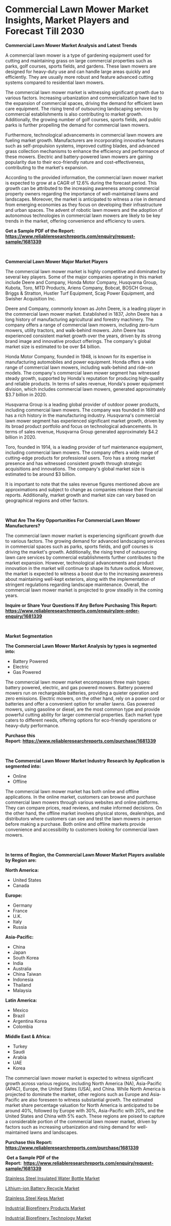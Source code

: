 <p><h1>Commercial Lawn Mower Market Insights, Market Players and Forecast Till 2030</h1></p><p><strong>Commercial Lawn Mower Market Analysis and Latest Trends</strong></p>
<p><p>A commercial lawn mower is a type of gardening equipment used for cutting and maintaining grass on large commercial properties such as parks, golf courses, sports fields, and gardens. These lawn mowers are designed for heavy-duty use and can handle large areas quickly and efficiently. They are usually more robust and feature advanced cutting systems compared to residential lawn mowers.</p><p>The commercial lawn mower market is witnessing significant growth due to various factors. Increasing urbanization and commercialization have led to the expansion of commercial spaces, driving the demand for efficient lawn care equipment. The rising trend of outsourcing landscaping services by commercial establishments is also contributing to market growth. Additionally, the growing number of golf courses, sports fields, and public parks is further propelling the demand for commercial lawn mowers.</p><p>Furthermore, technological advancements in commercial lawn mowers are fueling market growth. Manufacturers are incorporating innovative features such as self-propulsion systems, improved cutting blades, and advanced grass collection mechanisms to enhance the efficiency and performance of these mowers. Electric and battery-powered lawn mowers are gaining popularity due to their eco-friendly nature and cost-effectiveness, contributing to the market's expansion.</p><p>According to the provided information, the commercial lawn mower market is expected to grow at a CAGR of 12.6% during the forecast period. This growth can be attributed to the increasing awareness among commercial property owners regarding the importance of well-maintained lawns and landscapes. Moreover, the market is anticipated to witness a rise in demand from emerging economies as they focus on developing their infrastructure and urban spaces. The advent of robotic lawn mowers and the adoption of autonomous technologies in commercial lawn mowers are likely to be key trends in the market, offering convenience and efficiency to users.</p></p>
<p><strong>Get a Sample PDF of the Report:&nbsp; <a href="https://www.reliableresearchreports.com/enquiry/request-sample/1681339">https://www.reliableresearchreports.com/enquiry/request-sample/1681339</a></strong></p>
<p>&nbsp;</p>
<p><strong>Commercial Lawn Mower Major Market Players</strong></p>
<p><p>The commercial lawn mower market is highly competitive and dominated by several key players. Some of the major companies operating in this market include Deere and Company, Honda Motor Company, Husqvarna Group, Kubota, Toro, MTD Products, Ariens Company, Bobcat, BOSCH Group, Briggs & Stratton, Hustler Turf Equipment, Scag Power Equipment, and Swisher Acquisition Inc.</p><p>Deere and Company, commonly known as John Deere, is a leading player in the commercial lawn mower market. Established in 1837, John Deere has a long history of manufacturing agricultural and forestry machinery. The company offers a range of commercial lawn mowers, including zero-turn mowers, utility tractors, and walk-behind mowers. John Deere has experienced consistent market growth over the years, driven by its strong brand image and innovative product offerings. The company's global market size is estimated to be over $4 billion.</p><p>Honda Motor Company, founded in 1948, is known for its expertise in manufacturing automobiles and power equipment. Honda offers a wide range of commercial lawn mowers, including walk-behind and ride-on models. The company's commercial lawn mower segment has witnessed steady growth, supported by Honda's reputation for producing high-quality and reliable products. In terms of sales revenue, Honda's power equipment division, which includes commercial lawn mowers, generated approximately $3.7 billion in 2020.</p><p>Husqvarna Group is a leading global provider of outdoor power products, including commercial lawn mowers. The company was founded in 1689 and has a rich history in the manufacturing industry. Husqvarna's commercial lawn mower segment has experienced significant market growth, driven by its broad product portfolio and focus on technological advancements. In terms of sales revenue, Husqvarna Group generated approximately $4.2 billion in 2020.</p><p>Toro, founded in 1914, is a leading provider of turf maintenance equipment, including commercial lawn mowers. The company offers a wide range of cutting-edge products for professional users. Toro has a strong market presence and has witnessed consistent growth through strategic acquisitions and innovations. The company's global market size is estimated to be around $3 billion.</p><p>It is important to note that the sales revenue figures mentioned above are approximations and subject to change as companies release their financial reports. Additionally, market growth and market size can vary based on geographical regions and other factors.</p></p>
<p>&nbsp;</p>
<p><strong>What Are The Key Opportunities For Commercial Lawn Mower Manufacturers?</strong></p>
<p><p>The commercial lawn mower market is experiencing significant growth due to various factors. The growing demand for advanced landscaping services in commercial spaces such as parks, sports fields, and golf courses is driving the market's growth. Additionally, the rising trend of outsourcing lawn care services by commercial establishments further contributes to the market expansion. However, technological advancements and product innovation in the market will continue to shape its future outlook. Moreover, the market is expected to witness a boost due to the increasing awareness about maintaining well-kept exteriors, along with the implementation of stringent regulations regarding landscape maintenance. Overall, the commercial lawn mower market is projected to grow steadily in the coming years.</p></p>
<p><strong>Inquire or Share Your Questions If Any Before Purchasing This Report: <a href="https://www.reliableresearchreports.com/enquiry/pre-order-enquiry/1681339">https://www.reliableresearchreports.com/enquiry/pre-order-enquiry/1681339</a></strong></p>
<p>&nbsp;</p>
<p><strong>Market Segmentation</strong></p>
<p><strong>The Commercial Lawn Mower Market Analysis by types is segmented into:</strong></p>
<p><ul><li>Battery Powered</li><li>Electric</li><li>Gas Powered</li></ul></p>
<p><p>The commercial lawn mower market encompasses three main types: battery powered, electric, and gas powered mowers. Battery powered mowers run on rechargeable batteries, providing a quieter operation and zero emissions. Electric mowers, on the other hand, rely on a power cord or batteries and offer a convenient option for smaller lawns. Gas powered mowers, using gasoline or diesel, are the most common type and provide powerful cutting ability for larger commercial properties. Each market type caters to different needs, offering options for eco-friendly operations or heavy-duty performance.</p></p>
<p><strong>Purchase this Report:&nbsp;<a href="https://www.reliableresearchreports.com/purchase/1681339">https://www.reliableresearchreports.com/purchase/1681339</a></strong></p>
<p>&nbsp;</p>
<p><strong>The Commercial Lawn Mower Market Industry Research by Application is segmented into:</strong></p>
<p><ul><li>Online</li><li>Offline</li></ul></p>
<p><p>The commercial lawn mower market has both online and offline applications. In the online market, customers can browse and purchase commercial lawn mowers through various websites and online platforms. They can compare prices, read reviews, and make informed decisions. On the other hand, the offline market involves physical stores, dealerships, and distributors where customers can see and test the lawn mowers in person before making a purchase. Both online and offline markets provide convenience and accessibility to customers looking for commercial lawn mowers.</p></p>
<p>&nbsp;</p>
<p><strong>In terms of Region, the Commercial Lawn Mower Market Players available by Region are:</strong></p>
<p>
    <p> <strong> North America: </strong>
        <ul>
            <li>United States</li>
            <li>Canada</li>
        </ul>
        </p> 
    <p> <strong> Europe: </strong>
        <ul>
            <li>Germany</li>
            <li>France</li>
            <li>U.K.</li>
            <li>Italy</li>
            <li>Russia</li>
        </ul>
        </p> 
    <p> <strong> Asia-Pacific: </strong>
        <ul>
            <li>China</li>
            <li>Japan</li>
            <li>South Korea</li>
            <li>India</li>
            <li>Australia</li>
            <li>China Taiwan</li>
            <li>Indonesia</li>
            <li>Thailand</li>
            <li>Malaysia</li>
        </ul>
        </p> 
    <p> <strong> Latin America: </strong>
        <ul>
            <li>Mexico</li>
            <li>Brazil</li>
            <li>Argentina Korea</li>
            <li>Colombia</li>
        </ul>
        </p> 
    <p> <strong> Middle East & Africa: </strong>
        <ul>
            <li>Turkey</li>
            <li>Saudi</li>
            <li>Arabia</li>
            <li>UAE</li>
            <li>Korea</li>
        </ul>
    </p>
    </p>
<p><p>The commercial lawn mower market is expected to witness significant growth across various regions, including North America (NA), Asia-Pacific (APAC), Europe, the United States (USA), and China. While North America is projected to dominate the market, other regions such as Europe and Asia-Pacific are also foreseen to witness substantial growth. The estimated market share percentage valuation for North America is anticipated to be around 40%, followed by Europe with 30%, Asia-Pacific with 20%, and the United States and China with 5% each. These regions are poised to capture a considerable portion of the commercial lawn mower market, driven by factors such as increasing urbanization and rising demand for well-maintained lawns and landscapes.</p></p>
<p><strong>Purchase this Report: <a href="https://www.reliableresearchreports.com/purchase/1681339">https://www.reliableresearchreports.com/purchase/1681339</a></strong></p>
<p>&nbsp;<strong>Get a Sample PDF of the Report:&nbsp;&nbsp;<a href="https://www.reliableresearchreports.com/enquiry/request-sample/1681339">https://www.reliableresearchreports.com/enquiry/request-sample/1681339</a></strong></p>
<p><strong></strong></p>
<p><p><a href="https://medium.com/@chiragreportprime3/stainless-steel-insulated-water-bottle-market-report-reveals-the-latest-trends-and-growth-0a3908f7be94">Stainless Steel Insulated Water Bottle Market</a></p><p><a href="https://www.linkedin.com/pulse/lithium-ion-battery-recycle-market-size-share-amp-trends-ibtnf/">Lithium-ion Battery Recycle Market</a></p><p><a href="https://medium.com/@jhonwin654/stainless-steel-kegs-market-analysis-and-sze-forecasted-for-period-from-2023-to-2030-32d48c560526">Stainless Steel Kegs Market</a></p><p><a href="https://www.linkedin.com/pulse/industrial-biorefinery-products-market-research-report-unlocks-esjbf/">Industrial Biorefinery Products Market</a></p><p><a href="https://www.linkedin.com/pulse/industrial-biorefinery-technology-market-challenges-opportunities-25iaf/">Industrial Biorefinery Technology Market</a></p></p>